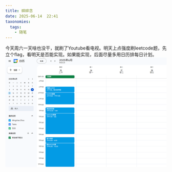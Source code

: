 ```yaml
---
title: 碎碎念
date: 2025-06-14  22:41
taxonomies:
  tags:
    - 随笔
---
```


今天周六一天啥也没干，就刷了Youtube看电视。明天上点强度刷leetcode题，先立个flag，看明天是否能实现。如果能实现，后面尽量多用日历排每日计划。
![calendar](1.png)




















